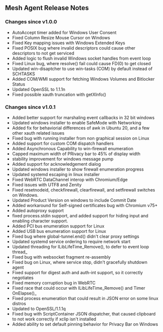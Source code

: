 ## Mesh Agent Release Notes

### Changes since v1.0.0
- AutoAccept timer added for Windows User Consent
- Fixed Column Resize Mouse Cursor on Windows
- Fixed Key mapping issues with Windows Extended Keys
- Fixed POSIX bug where invalid descriptors could cause other descriptors to not get serviced
- Added logic to flush invalid Windows socket handles from event loop
- Fixed Linux bug, where resolve() fail could cause FD(0) to get closed
- Updated win-disaptcher to use win-tasks (COM) by default instead of SCHTASKS
- Added COM/WMI support for fetching Windows Volumes and Bitlocker Status
- Updated OpenSSL to 1.1.1n
- Fixed possible xauth truncation with getXInfo()

### Changes since v1.0.1
- Added better support for marshaling event callbacks in 32 bit windows
- Updated windows installer to enable SafeMode with Networking
- Added fix for behaviorial differences of awk in Ubuntu 20, and a few other xauth related issues
- Fixed bug with running installer from non graphical session on Linux
- Added support for custom COM dispatch handlers
- Added Asynchronous Capability to win-firewall enumeration
- Capped maximum width of PRivacy bar to 45% of display width
- stability improvement for windows message pump
- Added support for acknowledgement dialog
- Updated windows installer to show firewall enumeration progress
- Updated systemd escaping in linux installer
- Fixed WebRTC DataChannel interop with Chromium/Edge
- Fixed issues with UTF8 and Zenity
- Fixed resetnodeid, checkfirewall, clearfirewall, and setfirewall switches on Windows.
- Updated Product Version on windows to include Commit Date
- Added workaround for Self-signed certificates bug with Chromium v75+
- Added autoproxy support
- fixed process.stdin support, and added support for hiding input and enabling character support.
- Added PCI bus enumeration support for Linux
- Added USB bus enumeration support for Linux
- Fixed bug where global-tunnel.end() didn't clear proxy settings
- Updated systemd service ordering to require network start
- Updated threading for ILibLifeTime_Remove(), to defer to event loop thread_
- Fixed bug with websocket fragment re-assembly
- Fixed bug on Linux, where service stop, didn't gracefully shutdown agent
- Fixed support for digest auth and auth-int support, so it correctly negotiates
- Fixed memory corruption bug in WebRTC
- Fixed race that could occur with ILibLifeTime_Remove() and Timer OnElapse()_
- Fixed process enumeration that could result in JSON error on some linux distros
- Updated to OpenSSL/1.1.1q
- Fixed bug with ScriptContainer JSON dispatcher, that caused clipboard to not work correctly if xclip isn't installed
- Added ability to set default pinning behavior for Privacy Bar on Windows

